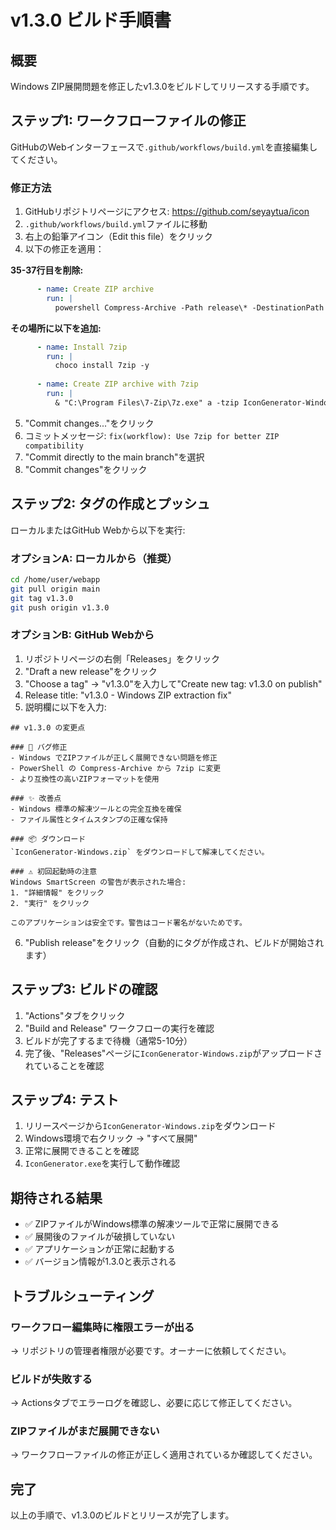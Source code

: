 # v1.3.0 ビルド手順書

## 概要
Windows ZIP展開問題を修正したv1.3.0をビルドしてリリースする手順です。

## ステップ1: ワークフローファイルの修正

GitHubのWebインターフェースで`.github/workflows/build.yml`を直接編集してください。

### 修正方法

1. GitHubリポジトリページにアクセス: https://github.com/seyaytua/icon
2. `.github/workflows/build.yml`ファイルに移動
3. 右上の鉛筆アイコン（Edit this file）をクリック
4. 以下の修正を適用：

**35-37行目を削除:**
```yaml
      - name: Create ZIP archive
        run: |
          powershell Compress-Archive -Path release\* -DestinationPath IconGenerator-Windows.zip
```

**その場所に以下を追加:**
```yaml
      - name: Install 7zip
        run: |
          choco install 7zip -y
          
      - name: Create ZIP archive with 7zip
        run: |
          & "C:\Program Files\7-Zip\7z.exe" a -tzip IconGenerator-Windows.zip .\release\*
```

5. "Commit changes..."をクリック
6. コミットメッセージ: `fix(workflow): Use 7zip for better ZIP compatibility`
7. "Commit directly to the main branch"を選択
8. "Commit changes"をクリック

## ステップ2: タグの作成とプッシュ

ローカルまたはGitHub Webから以下を実行:

### オプションA: ローカルから（推奨）
```bash
cd /home/user/webapp
git pull origin main
git tag v1.3.0
git push origin v1.3.0
```

### オプションB: GitHub Webから
1. リポジトリページの右側「Releases」をクリック
2. "Draft a new release"をクリック
3. "Choose a tag" → "v1.3.0"を入力して"Create new tag: v1.3.0 on publish"
4. Release title: "v1.3.0 - Windows ZIP extraction fix"
5. 説明欄に以下を入力:
```
## v1.3.0 の変更点

### 🐛 バグ修正
- Windows でZIPファイルが正しく展開できない問題を修正
- PowerShell の Compress-Archive から 7zip に変更
- より互換性の高いZIPフォーマットを使用

### ✨ 改善点
- Windows 標準の解凍ツールとの完全互換を確保
- ファイル属性とタイムスタンプの正確な保持

### 📦 ダウンロード
`IconGenerator-Windows.zip` をダウンロードして解凍してください。

### ⚠️ 初回起動時の注意
Windows SmartScreen の警告が表示された場合:
1. "詳細情報" をクリック
2. "実行" をクリック

このアプリケーションは安全です。警告はコード署名がないためです。
```
6. "Publish release"をクリック（自動的にタグが作成され、ビルドが開始されます）

## ステップ3: ビルドの確認

1. "Actions"タブをクリック
2. "Build and Release" ワークフローの実行を確認
3. ビルドが完了するまで待機（通常5-10分）
4. 完了後、"Releases"ページに`IconGenerator-Windows.zip`がアップロードされていることを確認

## ステップ4: テスト

1. リリースページから`IconGenerator-Windows.zip`をダウンロード
2. Windows環境で右クリック → "すべて展開"
3. 正常に展開できることを確認
4. `IconGenerator.exe`を実行して動作確認

## 期待される結果

- ✅ ZIPファイルがWindows標準の解凍ツールで正常に展開できる
- ✅ 展開後のファイルが破損していない
- ✅ アプリケーションが正常に起動する
- ✅ バージョン情報が1.3.0と表示される

## トラブルシューティング

### ワークフロー編集時に権限エラーが出る
→ リポジトリの管理者権限が必要です。オーナーに依頼してください。

### ビルドが失敗する
→ Actionsタブでエラーログを確認し、必要に応じて修正してください。

### ZIPファイルがまだ展開できない
→ ワークフローファイルの修正が正しく適用されているか確認してください。

## 完了

以上の手順で、v1.3.0のビルドとリリースが完了します。
